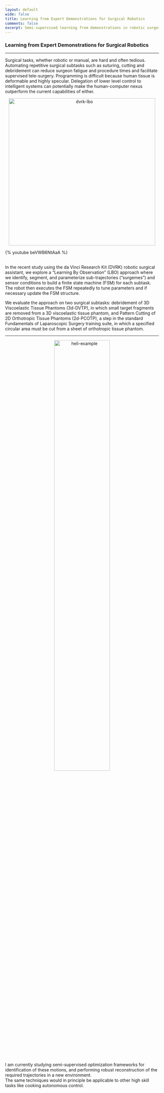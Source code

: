 ```yaml
---
layout: default
wide: false
title: Learning from Expert Demonstrations for Surgical Robotics
comments: false
excerpt: Semi-supervised learning from demonstrations in robotic surgery.
---
```


### Learning from Expert Demonstrations for Surgical Robotics  

---  

Surgical tasks, whether robotic or manual, are hard and often tedious. 
Automating repetitive surgical subtasks such as suturing, cutting and debridement can reduce surgeon fatigue and procedure times and facilitate supervised tele-surgery. 
Programming is difficult because human tissue is deformable and highly specular. 
Delegation of lower level control to intelligent systems can potentially make the human-computer nexus outperform the current capabilities of either. 

<div align="center">
<img src="{{ site.baseurl}}/research/images/tasks-dvrk.jpg" alt="dvrk-lbo" style="width: 480px" align="middle" />
</div>


{% youtube beVWB6NtAaA %}  
<br>

In the recent study using the da Vinci Research Kit (DVRK) robotic surgical assistant, we explore a “Learning By Observation” (LBO) approach where we identify, segment, and parameterize sub-trajectories (“surgemes”) and sensor conditions to build a finite state machine (FSM) for each subtask. The robot then executes the FSM repeatedly to tune parameters and if necessary update the FSM structure. 

We evaluate the approach on two surgical subtasks: debridement of 3D Viscoelastic Tissue Phantoms (3d-DVTP), in which small target fragments are removed from a 3D viscoelastic tissue phantom, and Pattern Cutting of 2D Orthotropic Tissue Phantoms (2d-PCOTP), a step in the standard Fundamentals of Laparoscopic Surgery training suite, in which a specified circular area must be cut from a sheet of orthotropic tissue phantom. 

---  

<div align="center">
<img src="{{ site.baseurl }}/research/images/research-heli-example.png" alt="heli-example" style="width: 60%" align="middle" />
</div>


I am currently studying semi-supervised optimization frameworks for identification of these motions, and performing robust reconstruction of the required trajectories in a new environment.
<br>
The same techniques would in principle be applicable to other high skill tasks like cooking autonomous control.


